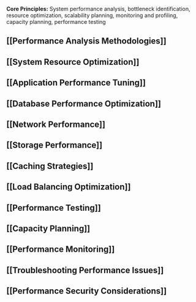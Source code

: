 **Core Principles:** System performance analysis, bottleneck identification, resource optimization, scalability planning, monitoring and profiling, capacity planning, performance testing

## [[Performance Analysis Methodologies]]
## [[System Resource Optimization]]
## [[Application Performance Tuning]]
## [[Database Performance Optimization]]
## [[Network Performance]]
## [[Storage Performance]]
## [[Caching Strategies]]
## [[Load Balancing Optimization]]
## [[Performance Testing]]
## [[Capacity Planning]]
## [[Performance Monitoring]]
## [[Troubleshooting Performance Issues]]
## [[Performance Security Considerations]]